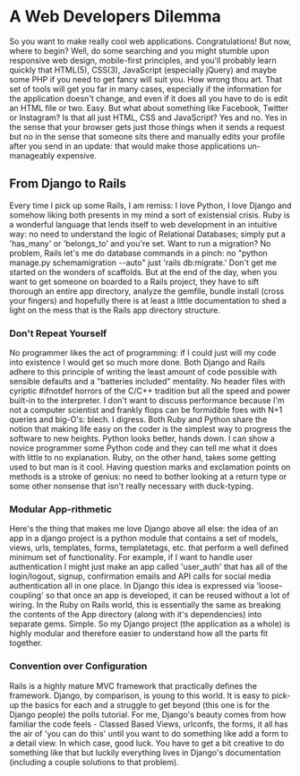 # A Web Developers Dilemma

So you want to make really cool web applications. Congratulations! But now, where to begin? Well, do some searching and you might stumble upon responsive web design, mobile-first principles, and you'll probably learn quickly that HTML(5), CSS(3), JavaScript (especially jQuery) and maybe some PHP if you need to get fancy will suit you. How wrong thou art. That set of tools will get you far in many cases, especially if the information for the application doesn't change, and even if it does all you have to do is edit an HTML file or two. Easy. But what about something like Facebook, Twitter or Instagram? Is that all just HTML, CSS and JavaScript? Yes and no. Yes in the sense that your browser gets just those things when it sends a request but no in the sense that someone sits there and manually edits your profile after you send in an update: that would make those applications un-manageably expensive. 

## From Django to Rails

Every time I pick up some Rails, I am remiss: I love Python, I love Django and somehow liking both presents in my mind a sort of existensial crisis. Ruby is a wonderful language that lends itself to web development in an intuitive way: no need to understand the logic of Relational Databases; simply put a 'has_many' or 'belongs_to' and you're set. Want to run a migration? No problem, Rails let's me do database commands in a pinch: no "python manage.py schemamigration --auto" just 'rails db:migrate.' Don't get me started on the wonders of scaffolds. But at the end of the day, when you want to get someone on boarded to a Rails project, they have to sift thorough an entire app directory, analyze the gemfile, bundle install (cross your fingers) and hopefully there is at least a little documentation to shed a light on the mess that is the Rails app directory structure.

### Don't Repeat Yourself
No programmer likes the act of programming: if I could just will my code into existence I would get so much more done. Both Django and Rails adhere to this principle of writing the least amount of code possible with sensible defaults and a "batteries included" mentality. No header files with cyriptic #ifnotdef horrors of the C/C++ tradition but all the speed and power built-in to the interpreter. I don't want to discuss performance because I'm not a computer scientist and frankly flops can be formidible foes with N+1 queries and big-O's: blech. I digress. Both Ruby and Python share the notion that making life easy on the coder is the simplest way to progress the software to new heights. Python looks better, hands down. I can show a novice programmer some Python code and they can tell me what it does with little to no explanation. Ruby, on the other hand, takes some getting used to but man is it cool. Having question marks and exclamation points on methods is a stroke of genius: no need to bother looking at a return type or some other nonsense that isn't really necessary with duck-typing.

### Modular App-rithmetic
Here's the thing that makes me love Django above all else: the idea of an app in a django project is a python module that contains a set of models, views, urls, templates, forms, templatetags, etc. that perform a well defined minimum set of functionality. For example, if I want to handle user authentication I might just make an app called 'user_auth' that has all of the login/logout, signup, confirmation emails and API calls for social media authentication all in one place. In Django this idea is expressed via 'loose-coupling' so that once an app is developed, it can be reused without a lot of wiring. In the Ruby on Rails world, this is essentially the same as breaking the contents of the App directory (along with it's dependencies) into separate gems. Simple. So my Django project (the application as a whole) is highly modular and therefore easier to understand how all the parts fit together. 

### Convention over Configuration
Rails is a highly mature MVC framework that practically defines the framework. Django, by comparison, is young to this world. It is easy to pick-up the basics for each and a struggle to get beyond (this one is for the Django people) the polls tutorial. For me, Django's beauty comes from how familiar the code feels - Classed Based Views, urlconfs, the forms, it all has the air of 'you can do this' until you want to do something like add a form to a detail view. In which case, good luck. You have to get a bit creative to do something like that but luckily everything lives in Django's documentation (including a couple solutions to that problem).